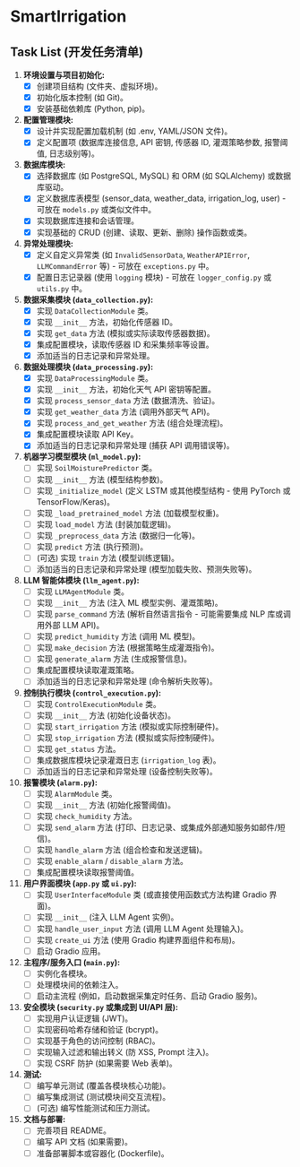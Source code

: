 # SmartIrrigation

## Task List (开发任务清单)

1. **环境设置与项目初始化:**
    * [x] 创建项目结构 (文件夹、虚拟环境)。
    * [x] 初始化版本控制 (如 Git)。
    * [x] 安装基础依赖库 (Python, pip)。
2. **配置管理模块:**
    * [x] 设计并实现配置加载机制 (如 .env, YAML/JSON 文件)。
    * [x] 定义配置项 (数据库连接信息, API 密钥, 传感器 ID, 灌溉策略参数, 报警阈值, 日志级别等)。
3. **数据库模块:**
    * [x] 选择数据库 (如 PostgreSQL, MySQL) 和 ORM (如 SQLAlchemy) 或数据库驱动。
    * [x] 定义数据库表模型 (sensor_data, weather_data, irrigation_log, user) - 可放在 `models.py` 或类似文件中。
    * [x] 实现数据库连接和会话管理。
    * [x] 实现基础的 CRUD (创建、读取、更新、删除) 操作函数或类。
4. **异常处理模块:**
    * [x] 定义自定义异常类 (如 `InvalidSensorData`, `WeatherAPIError`, `LLMCommandError` 等) - 可放在 `exceptions.py` 中。
    * [x] 配置日志记录器 (使用 `logging` 模块) - 可放在 `logger_config.py` 或 `utils.py` 中。
5. **数据采集模块 (`data_collection.py`):**
    * [x] 实现 `DataCollectionModule` 类。
    * [x] 实现 `__init__` 方法，初始化传感器 ID。
    * [x] 实现 `get_data` 方法 (模拟或实际读取传感器数据)。
    * [x] 集成配置模块，读取传感器 ID 和采集频率等设置。
    * [x] 添加适当的日志记录和异常处理。
6. **数据处理模块 (`data_processing.py`):**
    * [x] 实现 `DataProcessingModule` 类。
    * [x] 实现 `__init__` 方法，初始化天气 API 密钥等配置。
    * [x] 实现 `process_sensor_data` 方法 (数据清洗、验证)。
    * [x] 实现 `get_weather_data` 方法 (调用外部天气 API)。
    * [x] 实现 `process_and_get_weather` 方法 (组合处理流程)。
    * [x] 集成配置模块读取 API Key。
    * [x] 添加适当的日志记录和异常处理 (捕获 API 调用错误等)。
7. **机器学习模型模块 (`ml_model.py`):**
    * [ ] 实现 `SoilMoisturePredictor` 类。
    * [ ] 实现 `__init__` 方法 (模型结构参数)。
    * [ ] 实现 `_initialize_model` (定义 LSTM 或其他模型结构 - 使用 PyTorch 或 TensorFlow/Keras)。
    * [ ] 实现 `_load_pretrained_model` 方法 (加载模型权重)。
    * [ ] 实现 `load_model` 方法 (封装加载逻辑)。
    * [ ] 实现 `_preprocess_data` 方法 (数据归一化等)。
    * [ ] 实现 `predict` 方法 (执行预测)。
    * [ ] (可选) 实现 `train` 方法 (模型训练逻辑)。
    * [ ] 添加适当的日志记录和异常处理 (模型加载失败、预测失败等)。
8. **LLM 智能体模块 (`llm_agent.py`):**
    * [ ] 实现 `LLMAgentModule` 类。
    * [ ] 实现 `__init__` 方法 (注入 ML 模型实例、灌溉策略)。
    * [ ] 实现 `parse_command` 方法 (解析自然语言指令 - 可能需要集成 NLP 库或调用外部 LLM API)。
    * [ ] 实现 `predict_humidity` 方法 (调用 ML 模型)。
    * [ ] 实现 `make_decision` 方法 (根据策略生成灌溉指令)。
    * [ ] 实现 `generate_alarm` 方法 (生成报警信息)。
    * [ ] 集成配置模块读取灌溉策略。
    * [ ] 添加适当的日志记录和异常处理 (命令解析失败等)。
9. **控制执行模块 (`control_execution.py`):**
    * [ ] 实现 `ControlExecutionModule` 类。
    * [ ] 实现 `__init__` 方法 (初始化设备状态)。
    * [ ] 实现 `start_irrigation` 方法 (模拟或实际控制硬件)。
    * [ ] 实现 `stop_irrigation` 方法 (模拟或实际控制硬件)。
    * [ ] 实现 `get_status` 方法。
    * [ ] 集成数据库模块记录灌溉日志 (`irrigation_log` 表)。
    * [ ] 添加适当的日志记录和异常处理 (设备控制失败等)。
10. **报警模块 (`alarm.py`):**
    * [ ] 实现 `AlarmModule` 类。
    * [ ] 实现 `__init__` 方法 (初始化报警阈值)。
    * [ ] 实现 `check_humidity` 方法。
    * [ ] 实现 `send_alarm` 方法 (打印、日志记录、或集成外部通知服务如邮件/短信)。
    * [ ] 实现 `handle_alarm` 方法 (组合检查和发送逻辑)。
    * [ ] 实现 `enable_alarm` / `disable_alarm` 方法。
    * [ ] 集成配置模块读取报警阈值。
11. **用户界面模块 (`app.py` 或 `ui.py`):**
    * [ ] 实现 `UserInterfaceModule` 类 (或直接使用函数式方法构建 Gradio 界面)。
    * [ ] 实现 `__init__` (注入 LLM Agent 实例)。
    * [ ] 实现 `handle_user_input` 方法 (调用 LLM Agent 处理输入)。
    * [ ] 实现 `create_ui` 方法 (使用 Gradio 构建界面组件和布局)。
    * [ ] 启动 Gradio 应用。
12. **主程序/服务入口 (`main.py`):**
    * [ ] 实例化各模块。
    * [ ] 处理模块间的依赖注入。
    * [ ] 启动主流程 (例如，启动数据采集定时任务、启动 Gradio 服务)。
13. **安全模块 (`security.py` 或集成到 UI/API 层):**
    * [ ] 实现用户认证逻辑 (JWT)。
    * [ ] 实现密码哈希存储和验证 (bcrypt)。
    * [ ] 实现基于角色的访问控制 (RBAC)。
    * [ ] 实现输入过滤和输出转义 (防 XSS, Prompt 注入)。
    * [ ] 实现 CSRF 防护 (如果需要 Web 表单)。
14. **测试:**
    * [ ] 编写单元测试 (覆盖各模块核心功能)。
    * [ ] 编写集成测试 (测试模块间交互流程)。
    * [ ] (可选) 编写性能测试和压力测试。
15. **文档与部署:**
    * [ ] 完善项目 README。
    * [ ] 编写 API 文档 (如果需要)。
    * [ ] 准备部署脚本或容器化 (Dockerfile)。
